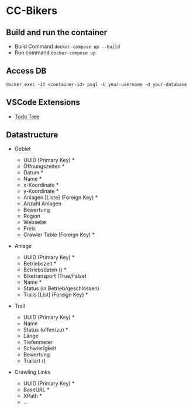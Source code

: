 # CC-Bikers

## Build and run the container

- Build Command `docker-compose up --build`
- Run command `docker-compose up`

## Access DB

`docker exec -it <container-id> psql -U your-username -d your-database`

## VSCode Extensions

- [Todo Tree](https://marketplace.visualstudio.com/items?itemName=Gruntfuggly.todo-tree)

## Datastructure

- Gebiet
  - UUID (Primary Key) \*
  - Öffnungszeiten \*
  - Datum \*
  - Name \*
  - x-Koordinate \*
  - y-Koordinate \*
  - Anlagen [Liste] (Foreign Key) \*
  - Anzahl Anlagen
  - Bewertung
  - Region
  - Webseite
  - Preis
  - Crawler Table (Foreign Key) \*
- Anlage

  - UUID (Primary Key) \*
  - Betriebszeit \*
  - Betriebsdaten () \*
  - Biketransport (True/False)
  - Name \*
  - Status (in Betrieb/geschlossen)
  - Trails [List] (Foreign Key) \*

- Trail

  - UUID (Primary Key) \*
  - Name
  - Status (offen/zu) \*
  - Länge
  - Tiefenmeter
  - Schwierigkeit
  - Bewertung
  - Trailart ()

- Crawling Links
  - UUID (Primary Key) \*
  - BaseURL \*
  - XPath \*
  - ...
